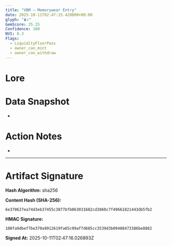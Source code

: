 ```yaml
---
title: "VBM — Memorywear Entry"
date: 2025-10-11T02:47:15.420000+00:00
glyph: "⧗⟡"
GemScore: 25.25
Confidence: 100
NVI: 0.3
Flags:
  - LiquidityFloorPass
  - owner_can_mint
  - owner_can_withdraw
---
```


# Lore


# Data Snapshot
-

# Action Notes
-

---

# Artifact Signature

**Hash Algorithm:** sha256

**Content Hash (SHA-256):**
```
6e370627ea74d3eb37455c3877bfb063031682cd3860c7f49661821443db5fb2
```

**HMAC Signature:**
```
100fa9dbef7be370a9912619fa65c99af7d685cc3539d3b09408473386be8882
```

**Signed At:** 2025-10-11T02:47:16.026893Z
